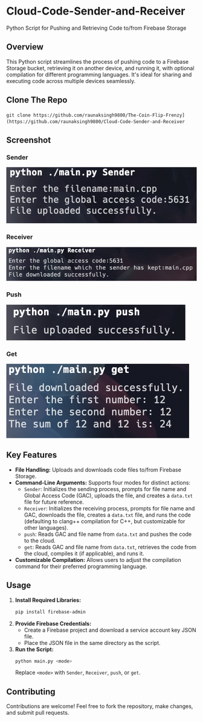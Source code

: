 # Cloud-Code-Sender-and-Receiver
Python Script for Pushing and Retrieving Code to/from Firebase Storage

## Overview

This Python script streamlines the process of pushing code to a Firebase Storage bucket, retrieving it on another device, and running it, with optional compilation for different programming languages. It's ideal for sharing and executing code across multiple devices seamlessly.
## Clone The Repo
 
 `git clone https://github.com/raunaksingh9800/The-Coin-Flip-Frenzy](https://github.com/raunaksingh9800/Cloud-Code-Sender-and-Receiver`
## Screenshot
### Sender
![alt text](https://github.com/raunaksingh9800/Cloud-Code-Sender-and-Receiver/blob/main/screenshots/Sender.png?raw=true)
### Receiver
![alt text](https://github.com/raunaksingh9800/Cloud-Code-Sender-and-Receiver/blob/main/screenshots/%20Receiver.png?raw=true)
### Push
![alt text](https://github.com/raunaksingh9800/Cloud-Code-Sender-and-Receiver/blob/main/screenshots/push.png?raw=true)
### Get
![alt text](https://github.com/raunaksingh9800/Cloud-Code-Sender-and-Receiver/blob/main/screenshots/get.png?raw=true)
## Key Features

- **File Handling:** Uploads and downloads code files to/from Firebase Storage.
- **Command-Line Arguments:** Supports four modes for distinct actions:
    - `Sender`: Initializes the sending process, prompts for file name and Global Access Code (GAC), uploads the file, and creates a `data.txt` file for future reference.
    - `Receiver`: Initializes the receiving process, prompts for file name and GAC, downloads the file, creates a `data.txt` file, and runs the code (defaulting to clang++ compilation for C++, but customizable for other languages).
    - `push`: Reads GAC and file name from `data.txt` and pushes the code to the cloud.
    - `get`: Reads GAC and file name from `data.txt`, retrieves the code from the cloud, compiles it (if applicable), and runs it.
- **Customizable Compilation:** Allows users to adjust the compilation command for their preferred programming language.

## Usage

1. **Install Required Libraries:**
   ```bash
   pip install firebase-admin 
   ```
2. **Provide Firebase Credentials:**
   - Create a Firebase project and download a service account key JSON file.
   - Place the JSON file in the same directory as the script.
3. **Run the Script:**
   ```bash
   python main.py <mode>
   ```
   Replace `<mode>` with `Sender`, `Receiver`, `push`, or `get`.

## Contributing

Contributions are welcome! Feel free to fork the repository, make changes, and submit pull requests.

